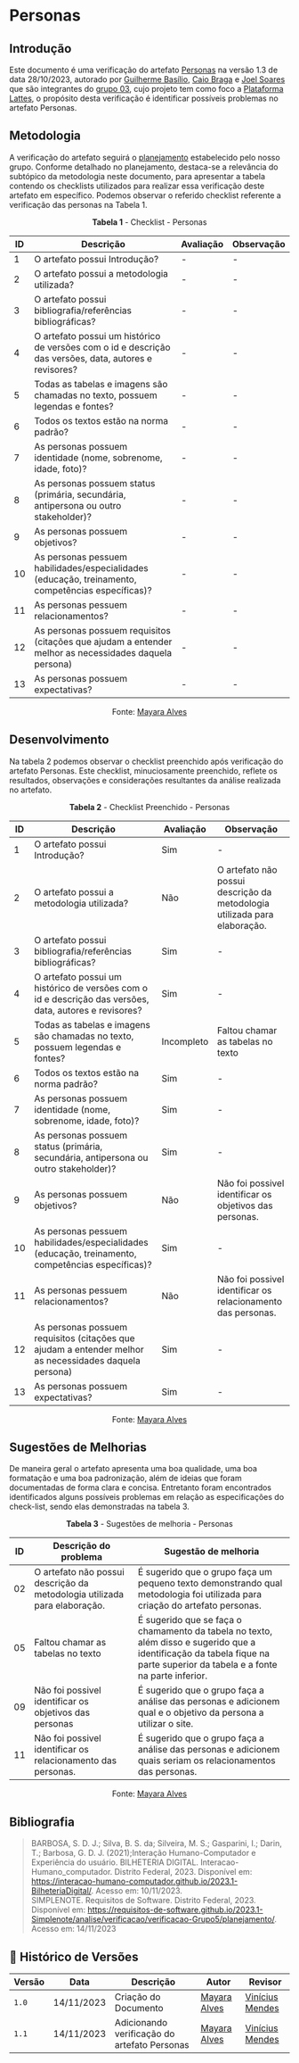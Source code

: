 # Personas
 
## Introdução

Este documento é uma verificação do artefato [Personas](https://interacao-humano-computador.github.io/2023.2-PlataformaLattes/analise-de-requisitos/personas//) na versão 1.3 de data 28/10/2023, autorado por [Guilherme Basílio](https://github.com/GuilhermeBES), [Caio Braga](https://github.com/caioalvesbraga) e [Joel Soares](https://github.com/JoelSRangel) que são integrantes do [grupo 03](https://interacao-humano-computador.github.io/2023.2-PlataformaLattes/), cujo projeto tem como foco a [Plataforma Lattes](https://www.lattes.cnpq.br/), o propósito desta verificação é identificar possíveis problemas no artefato Personas.


## Metodologia 

A verificação do artefato seguirá o [planejamento](https://interacao-humano-computador.github.io/2023.2-Ventoy/verificacao/planejamendoDaVerificacao/) estabelecido pelo nosso grupo. Conforme detalhado no planejamento, destaca-se a relevância do subtópico da metodologia neste documento, para apresentar a tabela contendo os checklists utilizados para realizar essa verificação deste artefato em específico. Podemos observar o referido checklist referente a verificação das personas na Tabela 1. 

<center>

**Tabela 1** - Checklist - Personas

| ID | Descrição                                                                                                                      | Avaliação  | Observação                                                             |
|----|--------------------------------------------------------------------------------------------------------------------------------|------------|------------------------------------------------------------------------|
| 1  | O artefato possui Introdução?   |  -   | - |
| 2  | O artefato possui a metodologia utilizada?  |   -   |   - |
| 3  | O artefato possui bibliografia/referências bibliográficas? |   - |  - |
| 4  | O artefato possui um histórico de versões com o id e descrição das versões, data, autores e revisores? | -  |   -  |
| 5  | Todas as tabelas e imagens são chamadas no texto, possuem legendas e fontes?            |  -    |    -   |
| 6  | Todos os textos estão na norma padrão?                                       						      |    -  |     -  |
| 7  | As personas possuem identidade (nome, sobrenome, idade, foto)?        |    -  |   -
| 8  | As personas possuem status (primária, secundária, antipersona ou outro stakeholder)?           | -   |   -
| 9  | As personas possuem objetivos?       |       -       |   -
| 10 | As personas pessuem habilidades/especialidades (educação, treinamento, competências específicas)?    | - |-  
| 11 | As personas pessuem relacionamentos?                          |  -     |  - 
| 12 | As personas possuem requisitos (citações que ajudam a entender melhor as necessidades daquela persona)   | - |     -
| 13 | As personas possuem expectativas?                          |   -    |    - |
 

Fonte: [Mayara Alves](https://github.com/Mayara-tech) 

</center>

## Desenvolvimento 

Na tabela 2 podemos observar o checklist preenchido após verificação do artefato Personas. Este checklist, minuciosamente preenchido, reflete os resultados, observações e considerações resultantes da análise realizada no artefato.

<center>

**Tabela 2** - Checklist Preenchido - Personas

| ID | Descrição                                                                                                                      | Avaliação  | Observação                                                             |
|----|--------------------------------------------------------------------------------------------------------------------------------|------------|------------------------------------------------------------------------|
| 1  | O artefato possui Introdução?   |  Sim  | - |
| 2  | O artefato possui a metodologia utilizada?  |  Não   |  O artefato não possui descrição da metodologia utilizada para elaboração. |
| 3  | O artefato possui bibliografia/referências bibliográficas? |   Sim |  - |
| 4  | O artefato possui um histórico de versões com o id e descrição das versões, data, autores e revisores? | Sim  |   -  |
| 5  | Todas as tabelas e imagens são chamadas no texto, possuem legendas e fontes?            | Incompleto  |   Faltou chamar as tabelas no texto |
| 6  | Todos os textos estão na norma padrão?                                       						      |  Sim |     -  |
| 7  | As personas possuem identidade (nome, sobrenome, idade, foto)?        |   Sim  |   -
| 8  | As personas possuem status (primária, secundária, antipersona ou outro stakeholder)?           | Sim   |   -
| 9  | As personas possuem objetivos?       |      Não      |   Não foi possivel identificar os objetivos das personas.
| 10 | As personas pessuem habilidades/especialidades (educação, treinamento, competências específicas)?    | Sim |-  
| 11 | As personas pessuem relacionamentos?                          |  Não   |  Não foi possivel identificar os relacionamento das personas.
| 12 | As personas possuem requisitos (citações que ajudam a entender melhor as necessidades daquela persona)   | Sim |     -
| 13 | As personas possuem expectativas?                          |  Sim    |    - |

Fonte: [Mayara Alves](https://github.com/Mayara-tech) 

</center>


## Sugestões de Melhorias

De maneira geral o artefato apresenta uma boa qualidade, uma boa formatação e uma boa padronização, além de ideias que foram documentadas de forma clara e concisa. Entretanto foram encontrados identificados alguns possíveis problemas em relação as especificações do check-list, sendo elas demonstradas na tabela 3. 

<center>

**Tabela 3** - Sugestões de melhoria - Personas

| ID | Descrição do problema | Sugestão de melhoria |
| --- | ---------------------| ---------------------- |
| 02 | O artefato não possui descrição da metodologia utilizada para elaboração. | É sugerido que o grupo faça um pequeno texto demonstrando qual metodologia foi utilizada para criação do artefato personas.
| 05 | Faltou chamar as tabelas no texto | É sugerido que se faça o chamamento da tabela no texto, além disso e sugerido que a identificação da tabela fique na parte superior da tabela e a fonte na parte inferior.
| 09 | Não foi possivel identificar os objetivos das personas | É sugerido que o grupo faça a análise das personas e adicionem qual e o objetivo da persona a utilizar o site.
| 11 | Não foi possivel identificar os relacionamento das personas. | É sugerido que o grupo faça a análise das personas e adicionem quais seriam os relacionamentos das personas.


Fonte: [Mayara Alves](https://github.com/Mayara-tech) 
</center>

## Bibliografia

> BARBOSA, S. D. J.; Silva, B. S. da; Silveira, M. S.; Gasparini, I.; Darin, T.; Barbosa, G. D. J. (2021);Interação Humano-Computador e Experiência do usuário.
> BILHETERIA DIGITAL. Interacao-Humano_computador. Distrito Federal, 2023. Disponível em: <https://interacao-humano-computador.github.io/2023.1-BilheteriaDigital/>. Acesso em: 10/11/2023.<br>
> SIMPLENOTE. Requisitos de Software. Distrito Federal, 2023. Disponível em: <https://requisitos-de-software.github.io/2023.1-Simplenote/analise/verificacao/verificacao-Grupo5/planejamento/>. Acesso em: 14/11/2023

## 📑 Histórico de Versões

| Versão | Data       | Descrição                                       | Autor                                          | Revisor                                      |
| ------ | ---------- | ----------------------------------------------- | -----------------------------------------------| ---------------------------------------------|
| `1.0`  | 14/11/2023 | Criação do Documento | [Mayara Alves](https://github.com/Mayara-tech)  | [Vinícius Mendes](https://github.com/yabamiah)|
| `1.1`  | 14/11/2023 | Adicionando verificação do artefato Personas|  [Mayara Alves](https://github.com/Mayara-tech) |  [Vinícius Mendes](https://github.com/yabamiah)|
